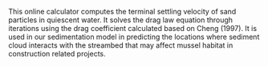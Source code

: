 This online calculator computes the terminal settling velocity of sand particles in quiescent water. It solves the drag law equation through iterations using the drag coefficient calculated based on Cheng (1997). It is used in our sedimentation model in predicting the locations where sediment cloud interacts with the streambed that may affect mussel habitat in construction related projects.
